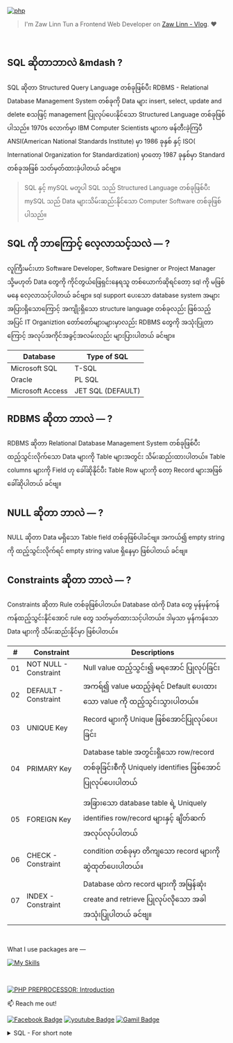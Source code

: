 [![php](https://img.shields.io/badge/PHP-000?style=for-the-badge—=ko-fi—=white)](#)

> I'm Zaw Linn Tun a Frontend Web Developer on [Zaw Linn - Vlog](https://www.github.com/zawlinn-vlog). :heart:

<!-- #### PROJECT SIMPLE &mdash; -->

<!-- ![PROJECT_IMG](./assets/img/sample.png) -->

<br/>

## SQL ဆိုတာဘာလဲ &mdash ?

SQL ဆိုတာ Structured Query Language တစ်ခုဖြစ်ပီး RDBMS - Relational Database Management System တစ်ခုကို Data များ insert, select, update and delete စသဖြင့် management ပြုလုပ်ပေးနိုင်သော Structured Language တစ်ခုဖြစ်ပါသည်။ 1970s လောက်မှာ IBM Computer Scientists များက ဖန်တီးခဲ့ကြပီ ANSI(American National Standards Institute) မှာ 1986 ခုနှစ် နှင့် ISO( International Organization for Standardization) မှာတော့ 1987 ခုနှစ်မှာ Standard တစ်ခုအဖြစ် သတ်မှတ်ထားခဲ့ပါတယ် ခင်ဗျာ။

> SQL နှင့် mySQL မတူပါ SQL သည် Structured Language တစ်ခုဖြစ်ပီး mySQL သည် Data များသိမ်းဆည်းနိုင်သော Computer Software တစ်ခုဖြစ်ပါသည်။

## SQL ကို ဘာကြောင့် လေ့လာသင့်သလဲ &mdash; ?

လူကြီးမင်းဟာ Software Developer, Software Designer or Project Manager သို့မဟုတ် Data တွေကို ကိုင်တွယ်ဖြေရှင်းနေရသူ တစ်ယောက်ဆိုရင်တော့ sql ကို မဖြစ်မနေ လေ့လာသင့်ပါတယ် ခင်ဗျာ။ sql support ပေးသော database system အများအပြားရှိသောကြောင့် အကျိုးရှိသော structure language တစ်ခုလည်း ဖြစ်သည့်အပြင် IT Organiztion တော်တော်များများမှာလည်း RDBMS တွေကို အသုံးပြုတာကြောင့် အလုပ်အကိုင်အခွင့်အလမ်းလည်း များပြားပါတယ် ခင်ဗျာ။

| Database         | Type of SQL       |
| ---------------- | ----------------- |
| Microsoft SQL    | T-SQL             |
| Oracle           | PL SQL            |
| Microsoft Access | JET SQL (DEFAULT) |

## RDBMS ဆိုတာ ဘာလဲ &mdash; ?

RDBMS ဆိုတာ Relational Database Management System တစ်ခုဖြစ်ပီး ထည့်သွင်းလိုက်သော Data များကို Table များအတွင်း သိမ်းဆည်းထားပါတယ်။ Table columns များကို Field ဟု ခေါ်ဆိုနိုင်ပီး Table Row များကို တော့ Record များအဖြစ် ခေါ်ဆိုပါတယ် ခင်ဗျ။

## NULL ဆိုတာ ဘာလဲ &mdash; ?

NULL ဆိုတာ Data မရှိသော Table field တစ်ခုဖြစ်ပါခင်ဗျ။ အကယ်၍ empty string ကို ထည့်သွင်းလိုက်ရင် empty string value ရှိနေမှာ ဖြစ်ပါတယ် ခင်ဗျ။

## Constraints ဆိုတာ ဘာလဲ &mdash; ?

Constraints ဆိုတာ Rule တစ်ခုဖြစ်ပါတယ်။ Database ထဲကို Data တွေ မှန်မှန်ကန်ကန်ထည့်သွင်းနိုင်အောင် rule တွေ သတ်မှတ်ထားသင့်ပါတယ်။ ဒါမှသာ မှန်ကန်သော Data များကို သိမ်းဆည်းနိုင်မှာ ဖြစ်ပါတယ်။

|  #  | Constraint            | Descriptions                                                                                         |
| :-: | --------------------- | ---------------------------------------------------------------------------------------------------- |
| 01  | NOT NULL - Constraint | Null value ထည့်သွင်း၍ မရအောင် ပြုလုပ်ခြင်း                                                           |
| 02  | DEFAULT - Constraint  | အကရ်၍ value မထည့်ခဲ့ရင် Default ပေးထားသော value ကို ထည့်သွင်းသွားပါတယ်။                              |
| 03  | UNIQUE Key            | Record များကို Unique ဖြစ်အောင်ပြုလုပ်ပေးခြင်း                                                       |
| 04  | PRIMARY Key           | Database table အတွင်းရှိသော row/record တစ်ခုခြင်းစီကို Uniquely identifies ဖြစ်အောင် ပြုလုပ်ပေးပါတယ် |
|     |
| 05  | FOREIGN Key           | အခြားသော database table ရဲ့ Uniquely identifies row/record များနှင့် ချိတ်ဆက် အလုပ်လုပ်ပါတယ်         |
| 06  | CHECK - Constraint    | condition တစ်ခုမှာ တိကျသော record များကို ဆွဲထုတ်ပေးပါတယ်။                                           |
| 07  | INDEX - Constraint    | Database ထဲက record များကို အမြန်ဆုံး create and retrieve ပြုလုပ်လိုသော အခါ အသုံးပြုပါတယ် ခင်ဗျ။     |

<br>

<!-- ![Screenshot of Project](./s1.png) -->

What I use packages are &mdash;

[![My Skills](https://skillicons.dev/icons?i=mysql,npm,git,github,vscode&perline=3)](https://skillicons.dev)

<br>

[![PHP PREPROCESSOR: Introduction](https://img.shields.io/badge/PHP_PREPROCESSOR_—-000?style=for-the-badge—=ko-fi—=white)](#)

📫 Reach me out!

[![Facebook Badge](https://img.shields.io/badge/-@zawlinn_vlog-1ca0f1?style=flat&labelColor=1ca0f1&logo=facebook&logoColor=white&link=https://faebook.com/zawlinn_profile)](https://facebook.com/zawlinn.vlog)
[![youtube Badge](https://img.shields.io/badge/-zawlinn_vlog-c0392b?style=flat&labelColor=c0392b&logo=youtube&logoColor=white)](https://youtube.com/@zawlinn-vlog)
[![Gamil Badge](https://img.shields.io/badge/-zawlinn.profile-c0392b?style=flat&labelColor=c0392b&logo=gmail&logoColor=white)](mailto:zawlinn.profile@gmail.com)

<!-- TODO: Add last video link -->

<details>
    <summary>
        SQL - For short note
    </summary>
    <br/>

- :earth_asia: I’m currently working at @Mae Sot Market as a sale staff
- :computer: Most used line of code git commit -m "Initial Commit"
- :brain: I’m looking for help with Outstanding Video ideas.
- :mailbox_with_mail: How to reach me: zawlinn.profile@gmail.com.
- :heart: In a relationship with React
</details>
